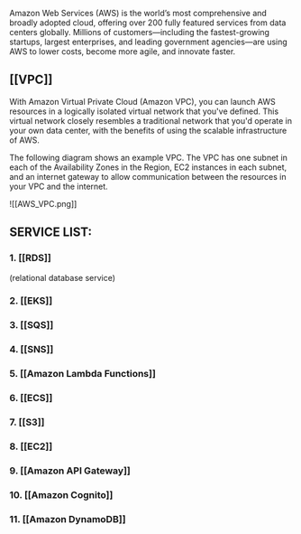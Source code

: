 Amazon Web Services (AWS) is the world’s most comprehensive and broadly adopted cloud, offering over 200 fully featured services from data centers globally. Millions of customers—including the fastest-growing startups, largest enterprises, and leading government agencies—are using AWS to lower costs, become more agile, and innovate faster.

## **[[VPC]]**
With Amazon Virtual Private Cloud (Amazon VPC), you can launch AWS resources in a logically isolated virtual network that you've defined. This virtual network closely resembles a traditional network that you'd operate in your own data center, with the benefits of using the scalable infrastructure of AWS.

The following diagram shows an example VPC. The VPC has one subnet in each of the Availability Zones in the Region, EC2 instances in each subnet, and an internet gateway to allow communication between the resources in your VPC and the internet.

![[AWS_VPC.png]]

## SERVICE LIST:

### **1. [[RDS]]**
(relational database service)
### **2. [[EKS]]**

### **3. [[SQS]]**

### **4. [[SNS]]**

### **5. [[Amazon Lambda Functions]]**

### **6. [[ECS]]**

### **7. [[S3]]**

### **8. [[EC2]]**

### 9. [[Amazon API Gateway]]

### 10. [[Amazon Cognito]]

### 11. [[Amazon DynamoDB]]
